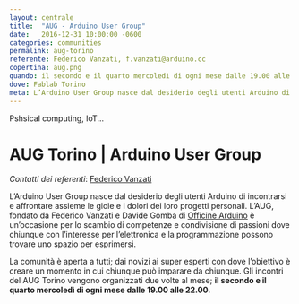 ```yaml
---
layout: centrale
title:  "AUG - Arduino User Group"
date:   2016-12-31 10:00:00 -0600
categories: communities
permalink: aug-torino
referente: Federico Vanzati, f.vanzati@arduino.cc
copertina: aug.png
quando: il secondo e il quarto mercoledì di ogni mese dalle 19.00 alle 22.00.
dove: Fablab Torino
meta: L’Arduino User Group nasce dal desiderio degli utenti Arduino di incontrarsi e affrontare assieme le gioie e i dolori dei loro progetti personali.
---
```


Pshsical computing, IoT...
<!--more-->

# AUG  Torino | Arduino User Group

*Contatti dei referenti*: [Federico Vanzati](mailto:f.vanzati@arduino.cc)

L’Arduino User Group nasce dal desiderio degli utenti Arduino di incontrarsi e affrontare assieme le gioie e i dolori dei loro progetti personali. L’AUG, fondato da Federico Vanzati e Davide Gomba di [Officine Arduino](http://local.arduino.cc/torino/) è un’occasione per lo scambio di competenze e condivisione di passioni dove chiunque con l’interesse per l’elettronica e la programmazione possono trovare uno spazio per esprimersi.


La comunità è aperta a tutti; dai novizi ai super esperti con dove l’obiettivo è creare un momento in cui chiunque può imparare da chiunque.
Gli incontri del AUG Torino vengono organizzati due volte al mese; **il secondo e il quarto mercoledì di ogni mese dalle 19.00 alle 22.00.**
